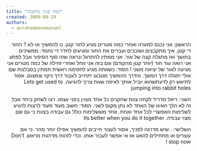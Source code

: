 ```yaml
---
title: "כמה פניני מחשבה"
created: 2009-08-29
authors: 
  - avrahambenemanuel
---
```

<div dir="rtl">
הראשון: אני נכנס למערה ואחרי כמה מטרים מגיע לחור קטן. נו להמשיך או לא ? החור די קטן. איך מתקבצים ושוכבים ועברים את החור ומגיעים לחדר די נחמד. ממשיכים בחושך ואז מתגלה קצה של אור. אני ממתין להתרגל ונראה שזה סוף הסיפור אבל לפתע אני רואה עוד חור (יותר קטן מהקודם) וגם בזה אני זוחל ואחרי זחילה של כמה מטרים אני מגיעה לאור של יציאה משני ! הסוד: כשאתה מגיע לחסימה ראשית תמתין בסבלנות שם אולי יתגלה דרך המשך. והדרך ההמשיך מטבעו יתחייב לעבור דרך ניקוי וצמצום. אסור לתיאש רק לדעתשהוא יוביל אותך לאיפה שאת צריך להגיעה. Lets get used to jumping into rabbit holes

השני: ריאל מדריד לקחה צוות שחקנים כל אחד מצוין בפני עצמו. רצו לשחק ביחד אבל זה לא הלך האיגו של האחד לא נתן מקום לשני. הסוד: חשוב מעוד מעוד לרצות להגיע לשלימות האפשרי לכל אחד ואחת. אחד מששלימות כולל גם עבודה בצוות כי גם שם מצוי עבודה. Its better when you do it together

השלישי: . שיש מדרגה לפניך, אסור לעצור חייבים להמשיך אפילו יותר מהר. כי אם עוצרים או מתחילים להאט אז אי אפשר לעבור אותו. וכדי לזהות מדרגות מראש. Don't stop now !
</div>